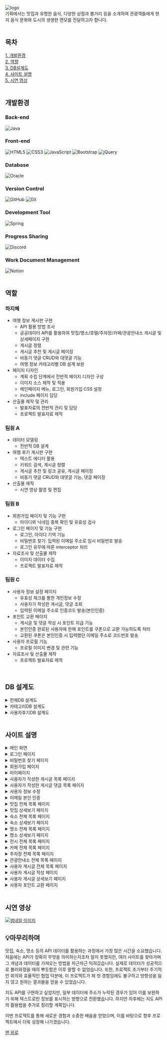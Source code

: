 <img src="./src/main/webapp/resources/images/logo/logo5.png" alt="logo" height="130"><br>
기획에서는 맛집과 유명한 음식, 다양한 상점과 볼거리 등을 소개하여 관광객들에게 현지 음식 문화와 도시의 생생한 면모를 전달하고자 합니다.  
<br>

## 목차
[1. 개발환경](#개발환경)<br>
[2. 역할](#역할)<br>
[3. DB설계도](#db-설계도)<br>
[4. 사이트 설명](#사이트-설명)<br>
[5. 시연 영상](#시연-영상)<br>
<br>

## 개발환경
### Back-end
<div>
    <img src="https://img.shields.io/badge/java-007396?style=for-the-badge&logo=java&logoColor=white" alt="Java">
</div>

### Front-end
<div>
    <img src="https://img.shields.io/badge/html5-E34F26?style=for-the-badge&logo=html5&logoColor=white" alt="HTML5">
    <img src="https://img.shields.io/badge/css-1572B6?style=for-the-badge&logo=css3&logoColor=white" alt="CSS3">
    <img src="https://img.shields.io/badge/javascript-F7DF1E?style=for-the-badge&logo=javascript&logoColor=black" alt="JavaScript">
    <img src="https://img.shields.io/badge/bootstrap-7952B3?style=for-the-badge&logo=bootstrap&logoColor=white" alt="Bootstrap">
    <img src="https://img.shields.io/badge/jquery-0769AD?style=for-the-badge&logo=jquery&logoColor=white" alt="jQuery">
</div>

### Database
<div>
    <img src="https://img.shields.io/badge/oracle-F80000?style=for-the-badge&logo=oracle&logoColor=white" alt="Oracle">
</div>

### Version Control
<div>
    <img src="https://img.shields.io/badge/github-181717?style=for-the-badge&logo=github&logoColor=white" alt="GitHub">
    <img src="https://img.shields.io/badge/git-F05032?style=for-the-badge&logo=git&logoColor=white" alt="Git">
</div>

### Development Tool
<div>
    <img src="https://img.shields.io/badge/spring-6DB33F?style=for-the-badge&logo=spring&logoColor=white" alt="Spring">
</div>

### Progress Sharing
<div>
    <img src="https://img.shields.io/badge/discord-5865F2?style=for-the-badge&logo=discord&logoColor=white" alt="Discord">
</div>

### Work Document Management
<div>
    <img src="https://img.shields.io/badge/Notion-000000?style=for-the-badge&logo=Notion&logoColor=white" alt="Notion">
</div><br>

## 역할
### 하지혜
- 여행 정보 게시판 구현
  - API 활용 방법 조사
  - 공공데이터 API를 활용하여 맛집/명소/호텔/주차장/카페/관광안내소 게시글 및 상세페이지 구현
  - 게시글 정렬
  - 게시글 추천 및 게시글 페이징
  - 비동기 댓글 CRUD와 대댓글 기능
  - 여행 정보 카테고리별 DB 설계 보완
- 페이지 디자인
  - 계획 수립 단계에서 전반적 페이지 디자인 구상
  - 이미지 소스 제작 및 적용
  - 메인페이지 메뉴, 로그인, 회원가입 CSS 설정
  - include 페이지 담당
- 산출물 제작 및 관리
  - 발표자료의 전반적 관리 및 담당
  - 프로젝트 발표자료 제작

### 팀원 A
- 데이터 모델링
  - 전반적 DB 설계
- 여행 후기 게시판 구현
  - 텍스트 에디터 활용
  - 키워드 검색, 게시글 정렬
  - 게시글 추천 및 링크 공유, 게시글 페이징
  - 비동기 댓글 CRUD와 대댓글 기능, 댓글 페이징
- 산출물 제작
  - 시연 영상 촬영 및 편집

### 팀원 B
- 회원가입 페이지 및 기능 구현
  - 아이디와 닉네임 중복 확인 및 유효성 검사
- 로그인 페이지 및 기능 구현
  - 로그인, 아이디 기억 기능
  - 비밀번호 찾기: 입력된 이메일 주소로 임시 비밀번호 발송
  - 로그인 유무에 따른 interceptor 처리
- 자료조사 및 산출물 제작
  - 이미지 데이터 수집
  - 프로젝트 발표자료 제작
 
### 팀원 C
- 사용자 정보 설정 페이지
  - 유효성 체크를 통한 개인정보 수정 
  - 사용자가 작성한 게시글, 댓글 조회
  - 입력된 이메일 주소로 인증코드 발송(본인인증)
- 포인트 교환 페이지
  - 게시글 및 댓글 작성 시 포인트 지급 기능
  - 본인인증 완료된 사용자에 한해 포인트를 쿠폰으로 교환 가능하도록 처리
  - 교환된 쿠폰은 본인인증 시 입력했던 이메일 주소로 코드번호 발송
- 사용자 프로필 기능
  - 프로필 이미지 변경 및 관련 기능
- 자료조사 및 산출물 제작
  - 프로젝트 발표자료 제작
<br>

## DB 설계도
<details>
  <summary>전체DB 설계도</summary>
  <img src="https://github.com/jihye046/InvPro/blob/main/src/main/webapp/AllDB.png" alt="AllDB" width="700">  
</details>
<details>
  <summary>카테고리DB 설계도</summary>
  <img src="https://github.com/jihye046/InvPro/blob/main/src/main/webapp/CategoryDB.png" alt="CategoryDB" width="700">
</details>
<details>
  <summary>사용자후기DB 설계도</summary>
  <img src="https://github.com/jihye046/InvPro/blob/main/src/main/webapp/UserReviewDB.png" alt="UserReviewDB" width="700">
</details>
<br>

## 사이트 설명
<details>
  <summary>메인 화면</summary>
  <img src="https://github.com/jihye046/InvPro/blob/main/src/main/webapp/1-1main.png" alt="1-1main" width="800"><br>
  <img src="https://github.com/jihye046/InvPro/blob/main/src/main/webapp/1-2main.png" alt="1-2main" width="800"><br>
  <img src="https://github.com/jihye046/InvPro/blob/main/src/main/webapp/1-3main.png" alt="1-3main" width="800"><br>
  <img src="https://github.com/jihye046/InvPro/blob/main/src/main/webapp/1-4main.png" alt="1-4main" width="800"><br>
  <img src="https://github.com/jihye046/InvPro/blob/main/src/main/webapp/1-5main.png" alt="1-5main" width="800">
</details>
<details>
  <summary>로그인 페이지</summary>
  <img src="https://github.com/jihye046/InvPro/blob/main/src/main/webapp/2-1login.png" alt="2-1login" width="800">
</details>
<details>
  <summary>비밀번호 찾기 페이지</summary>
  <img src="https://github.com/jihye046/InvPro/blob/main/src/main/webapp/3-1password.png" alt="3-1password" width="800">
</details>
<details>
  <summary>회원가입 페이지</summary>
  <img src="https://github.com/jihye046/InvPro/blob/main/src/main/webapp/4-1join.png" alt="4-1join" width="800"><br>
  <img src="https://github.com/jihye046/InvPro/blob/main/src/main/webapp/4-2join.png" alt="4-2join" width="700">
</details>
<details>
  <summary>마이페이지</summary>
  <img src="https://github.com/jihye046/InvPro/blob/main/src/main/webapp/5-1myPage.png" alt="5-1myPage" width="700">
</details>
<details>
  <summary>사용자가 작성한 게시글 목록 페이지</summary>
  <img src="https://github.com/jihye046/InvPro/blob/main/src/main/webapp/6-1myBoardList.png" alt="6-1myBoardList" width="700">
</details>
<details>
  <summary>사용자가 작성한 게시글 댓글 목록 페이지</summary>
  <img src="https://github.com/jihye046/InvPro/blob/main/src/main/webapp/7-1myCommentList.png" alt="7-1myCommentList" width="700">
</details>  
<details>
  <summary>사용자 정보 수정</summary>
  <img src="https://github.com/jihye046/InvPro/blob/main/src/main/webapp/8-1updateInfo.png" alt="8-1updateInfo" width="800">
</details>
<details>
  <summary>이메일 본인 인증</summary>
  <img src="https://github.com/jihye046/InvPro/blob/main/src/main/webapp/9-1emailVerification.png" alt="9-1emailVerification" width="800">
</details>
<details>
  <summary>맛집 전체 목록 페이지</summary>
  <img src="https://github.com/jihye046/InvPro/blob/main/src/main/webapp/10-1restaurantList.png" alt="10-1restaurantList" width="800"><br>
  <img src="https://github.com/jihye046/InvPro/blob/main/src/main/webapp/10-2restaurantList.png" alt="10-2restaurantList" width="800">
</details>
<details>
  <summary>맛집 상세보기 페이지</summary>
  <img src="https://github.com/jihye046/InvPro/blob/main/src/main/webapp/11-1restaurantDetail.png" alt="11-1restaurantDetail" width="800"><br> 
  <img src="https://github.com/jihye046/InvPro/blob/main/src/main/webapp/11-2restaurantDetail.png" alt="11-2restaurantDetail" width="800">
</details>
<details>
  <summary>숙소 전체 목록 페이지</summary>
  <img src="https://github.com/jihye046/InvPro/blob/main/src/main/webapp/12-1hotelList.png" alt="12-1hotelList" width="800"><br>
  <img src="https://github.com/jihye046/InvPro/blob/main/src/main/webapp/12-2hotelList.png" alt="12-2hotelList" width="800">
</details>
 <details>
  <summary>숙소 상세보기 페이지</summary>
  <img src="https://github.com/jihye046/InvPro/blob/main/src/main/webapp/13-1hotelDetail.png" alt="13-1hotelDetail" width="800"><br>
  <img src="https://github.com/jihye046/InvPro/blob/main/src/main/webapp/13-2hotelDetail.png" alt="13-2hotelDetail" width="800">
</details>
<details>
  <summary>명소 전체 목록 페이지</summary>
  <img src="https://github.com/jihye046/InvPro/blob/main/src/main/webapp/14-1attractionList.png" alt="14-1attractionList" width="800"><br>
  <img src="https://github.com/jihye046/InvPro/blob/main/src/main/webapp/14-2attractionList.png" alt="14-2attractionList" width="800">
</details>
<details>
  <summary>명소 상세보기 페이지</summary>
  <img src="https://github.com/jihye046/InvPro/blob/main/src/main/webapp/15-1attractionDetail.png" alt="15-1attractionDetail" width="800"><br>
  <img src="https://github.com/jihye046/InvPro/blob/main/src/main/webapp/15-2attractionDetail.png" alt="15-2attractionDetail" width="800">
</details>
<details>
  <summary>전시 전체 목록 페이지</summary>
  <img src="https://github.com/jihye046/InvPro/blob/main/src/main/webapp/16-1showList.png" alt="16-1showList" width="800">
</details>
 <details>
  <summary>카페 전체 목록 페이지</summary>
  <img src="https://github.com/jihye046/InvPro/blob/main/src/main/webapp/17-1cafeList.png" alt="17-1cafeList" width="800">
</details>
<details>
  <summary>주차장 전체 목록 페이지</summary>
  <img src="https://github.com/jihye046/InvPro/blob/main/src/main/webapp/18-1parkingList.png" alt="18-1parkingList" width="800">
</details>
<details>
  <summary>관광안내소 전체 목록 페이지</summary>
  <img src="https://github.com/jihye046/InvPro/blob/main/src/main/webapp/19-1tourguideList.png" alt="19-1tourguideList" width="800">
</details>
<details>
  <summary>사용자 게시글 전체 목록 페이지</summary>
  <img src="https://github.com/jihye046/InvPro/blob/main/src/main/webapp/20-1userReviewList.png" alt="20-1userReviewList" width="800"><br>
  <img src="https://github.com/jihye046/InvPro/blob/main/src/main/webapp/20-2userReviewList.png" alt="20-2userReviewList" width="800">
</details>
<details>
  <summary>사용자 게시글 작성 페이지</summary>
  <img src="https://github.com/jihye046/InvPro/blob/main/src/main/webapp/21-1userWrite.png" alt="21-1userWrite" width="800"><br>
  <img src="https://github.com/jihye046/InvPro/blob/main/src/main/webapp/21-2userWrite.png" alt="21-2userWrite" width="800">
</details>
<details>
  <summary>사용자 게시글 상세보기 페이지</summary>
  <img src="https://github.com/jihye046/InvPro/blob/main/src/main/webapp/22-1userReviewDetail.png" alt="22-1userReviewDetail" width="800">
</details>
<details>
  <summary>사용자 포인트 교환 페이지</summary>
  <img src="https://github.com/jihye046/InvPro/blob/main/src/main/webapp/23-1point.png" alt="23-1point" width="800"><br>
  <img src="https://github.com/jihye046/InvPro/blob/main/src/main/webapp/23-2point.png" alt="23-2point" width="800"><br>
  <img src="https://github.com/jihye046/InvPro/blob/main/src/main/webapp/23-3point.png" alt="23-3point" width="800">
</details>  
<br>

## 시연 영상
<a href="https://www.youtube.com/watch?v=FZR0IU5r7MY">
    <img src="https://img.youtube.com/vi/FZR0IU5r7MY/0.jpg" alt="썸네일 이미지" weight="600" />
</a><br>

## 💡마무리하며
맛집, 숙소, 명소 등의 API 데이터를 활용하는 과정에서 가장 많은 시간을 소요했습니다. 처음에는 API가 정확히 무엇을 의미하는지조차 알지 못했지만, 여러 사이트를 찾아가며 그 개념과 데이터를 가져오는 방법을 차근차근 익혀갔습니다. 실제로 데이터가 성공적으로 불러와졌을 때의 뿌듯함은 이루 말할 수 없었습니다. 또한, 프로젝트 초기부터 주기적인 회의와 효율적인 협업 덕분에, 이 프로젝트가 제 첫 경험임에도 불구하고 방향성을 잃지 않고 원하는 결과물을 얻을 수 있었습니다.

지도 API를 구현하고 싶었지만, 일부 데이터에 주소가 누락된 경우가 있어 이를 보완하기 위해 텍스트로만 정보를 표시하는 방향으로 전환했습니다. 하지만 차후에는 지도 API의 활용법을 추가로 정리할 계획입니다.

이번 프로젝트를 통해 새로운 경험과 소중한 배움을 얻었으며, 이를 바탕으로 향후 프로젝트에서 더욱 성장해 나가겠습니다.

[맨 위로](#목차)
